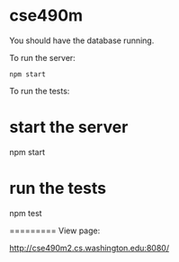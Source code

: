 cse490m
=========

You should have the database running.

To run the server:

    npm start

To run the tests:
   # start the server
   npm start

   # run the tests
   npm test

=========
View page:

http://cse490m2.cs.washington.edu:8080/

